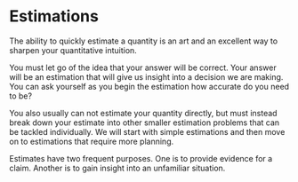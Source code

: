 # Estimations

The ability to quickly estimate a quantity is an art and an excellent
way to sharpen your quantitative intuition.

You must let go of the idea that your answer will be correct.  Your
answer will be an estimation that will give us insight into a decision
we are making.  You can ask yourself as you begin the estimation how
accurate do you need to be?

You also usually can not estimate your quantity directly, but must
instead break down your estimate into other smaller estimation problems
that can be tackled individually.  We will start with simple estimations
and then move on to estimations that require more planning.

Estimates have two frequent purposes.  One is to provide evidence for a
claim.  Another is to gain insight into an unfamiliar situation.


